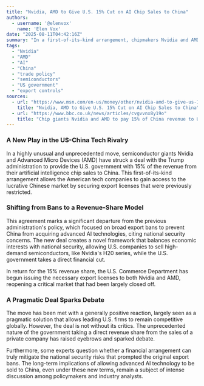 ```yaml
---
title: "Nvidia, AMD to Give U.S. 15% Cut on AI Chip Sales to China"
authors:
  - username: '@elenvox'
    name: 'Elen Vox'
date: "2025-08-11T04:42:16Z"
summary: "In a first-of-its-kind arrangement, chipmakers Nvidia and AMD have agreed to give the U.S. government a 15% share of revenues from their advanced AI chip sales to China in exchange for securing crucial export licenses, marking a significant pivot in U.S. trade policy."
tags:
  - "Nvidia"
  - "AMD"
  - "AI"
  - "China"
  - "trade policy"
  - "semiconductors"
  - "US government"
  - "export controls"
sources:
  - url: "https://www.msn.com/en-us/money/other/nvidia-amd-to-give-us-15-cut-on-ai-chip-sales-to-china/ar-AA1Kh5ot"
    title: "Nvidia, AMD to Give U.S. 15% Cut on AI Chip Sales to China"
  - url: "https://www.bbc.co.uk/news/articles/cvgvvnx8y19o"
    title: "Chip giants Nvidia and AMD to pay 15% of China revenue to US"
---
```


### A New Play in the US-China Tech Rivalry

In a highly unusual and unprecedented move, semiconductor giants Nvidia and Advanced Micro Devices (AMD) have struck a deal with the Trump administration to provide the U.S. government with 15% of the revenue from their artificial intelligence chip sales to China. This first-of-its-kind arrangement allows the American tech companies to gain access to the lucrative Chinese market by securing export licenses that were previously restricted.

### Shifting from Bans to a Revenue-Share Model

This agreement marks a significant departure from the previous administration's policy, which focused on broad export bans to prevent China from acquiring advanced AI technologies, citing national security concerns. The new deal creates a novel framework that balances economic interests with national security, allowing U.S. companies to sell high-demand semiconductors, like Nvidia's H20 series, while the U.S. government takes a direct financial cut.

In return for the 15% revenue share, the U.S. Commerce Department has begun issuing the necessary export licenses to both Nvidia and AMD, reopening a critical market that had been largely closed off.

### A Pragmatic Deal Sparks Debate

The move has been met with a generally positive reaction, largely seen as a pragmatic solution that allows leading U.S. firms to remain competitive globally. However, the deal is not without its critics. The unprecedented nature of the government taking a direct revenue share from the sales of a private company has raised eyebrows and sparked debate.

Furthermore, some experts question whether a financial arrangement can truly mitigate the national security risks that prompted the original export bans. The long-term implications of allowing advanced AI technology to be sold to China, even under these new terms, remain a subject of intense discussion among policymakers and industry analysts.
